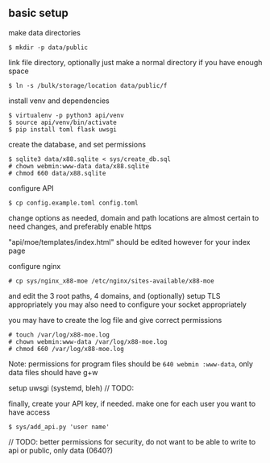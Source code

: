 ## basic setup

make data directories
```
$ mkdir -p data/public
```

link file directory, optionally just make a normal directory if you have enough space
```
$ ln -s /bulk/storage/location data/public/f
```

install venv and dependencies
```
$ virtualenv -p python3 api/venv
$ source api/venv/bin/activate
$ pip install toml flask uwsgi
```

create the database, and set permissions
```
$ sqlite3 data/x88.sqlite < sys/create_db.sql
# chown webmin:www-data data/x88.sqlite
# chmod 660 data/x88.sqlite
```

configure API
```
$ cp config.example.toml config.toml
```
change options as needed, domain and path locations are almost certain to need changes, and
preferably enable https

"api/moe/templates/index.html" should be edited however for your index page

configure nginx
```
# cp sys/nginx_x88-moe /etc/nginx/sites-available/x88-moe
```
and edit the 3 root paths, 4 domains, and (optionally) setup TLS appropriately
you may also need to configure your socket appropriately

you may have to create the log file and give correct permissions
```
# touch /var/log/x88-moe.log
# chown webmin:www-data /var/log/x88-moe.log
# chmod 660 /var/log/x88-moe.log
```

Note: permissions for program files should be `640 webmin :www-data`,
only data files should have g+w

setup uwsgi (systemd, bleh)
// TODO:


finally, create your API key, if needed. make one for each user you want to have access
```
$ sys/add_api.py 'user name'
```


// TODO: better permissions for security, do not want to be able to write to api or public,
only data (0640?)
